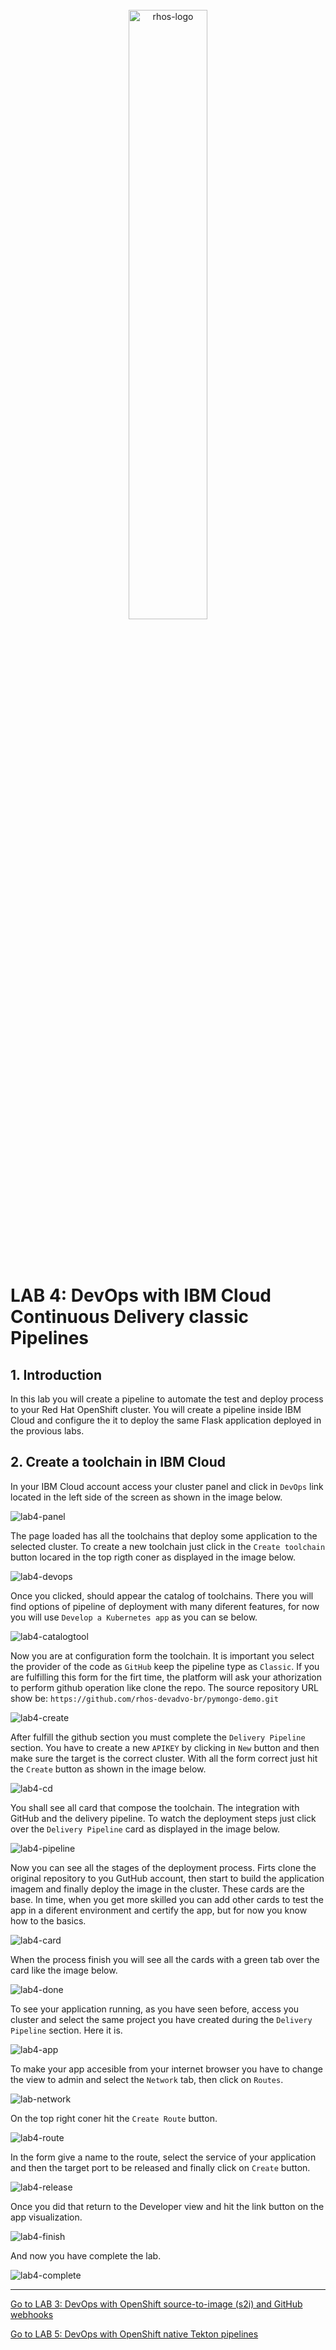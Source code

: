 <br>
<div align="center">
    <a href="../README.md">
        <img width="50%" src="../docs/imgs/rhos-logo.png" alt='rhos-logo'>
    </a>
</div>
<br>
<br>
<br>

# LAB 4: DevOps with IBM Cloud Continuous Delivery classic Pipelines

## 1. Introduction

In this lab you will create a pipeline to automate the test and deploy process to your Red Hat OpenShift cluster. You will create a pipeline inside IBM Cloud and configure the it to deploy the same Flask application deployed in the provious labs.

## 2. Create a toolchain in IBM Cloud

In your IBM Cloud account access your cluster panel and click in `DevOps` link located in the left side of the screen as shown in the image below.

![lab4-panel](../docs/imgs/lab4-clusterpanel.png)

The page loaded has all the toolchains that deploy some application to the selected cluster. To create a new toolchain just click in the `Create toolchain` button locared in the top rigth coner as displayed in the image below.

![lab4-devops](../docs/imgs/lab4-tool.png)

Once you clicked, should appear the catalog of toolchains. There you will find options of pipeline of deployment with many diferent features, for now you will use `Develop a Kubernetes app` as you can se below.

![lab4-catalogtool](../docs/imgs/lab4-catalogtool.png)

Now you are at configuration form the toolchain. It is important you select the provider of the code as `GitHub` keep the pipeline type as `Classic`. If you are fulfilling this form for the firt time, the platform will ask your athorization to perform github operation like clone the repo. The source repository URL show be: `https://github.com/rhos-devadvo-br/pymongo-demo.git`

![lab4-create](../docs/imgs/lab4-create.png)

After fulfill the github section you must complete the `Delivery Pipeline` section. You have to create a new `APIKEY` by clicking in `New` button and then make sure the target is the correct cluster. With all the form correct just hit the `Create` button as shown in the image below.

![lab4-cd](../docs/imgs/lab4-cd.png)

You shall see all card that compose the toolchain. The integration with GitHub and the delivery pipeline. To watch the deployment steps just click over the `Delivery Pipeline` card as displayed in the image below.

![lab4-pipeline](../docs/imgs/lab4-pipeline.png)

Now you can see all the stages of the deployment process. Firts clone the original repository to you GutHub account, then start to build the application imagem and finally deploy the image in the cluster. These cards are the base. In time, when you get more skilled you can add other cards to test the app in a diferent environment and certify the app, but for now you know how to the basics.

![lab4-card](../docs/imgs/lab4-card.png)

When the process finish you will see all the cards with a green tab over the card like the image below.

![lab4-done](../docs/imgs/lab4-done.png)

To see your application running, as you have seen before, access you cluster and select the same project you have created during the `Delivery Pipeline` section. Here it is.

![lab4-app](../docs/imgs/lab4-app.png)

To make your app accesible from your internet browser you have to change the view to admin and select the `Network` tab, then click on `Routes`.

![lab-network](../docs/imgs/lab4-network.png)

On the top right coner hit the `Create Route` button.

![lab4-route](../docs/imgs/lab4-route.png)

In the form give a name to the route, select the service of your application and then the target port to be released and finally click on `Create` button.

![lab4-release](../docs/imgs/lab4-release.png)

Once you did that return to the Developer view and hit the link button on the app visualization.

![lab4-finish](../docs/imgs/lab4-finish.png)

And now you have complete the lab.

![lab4-complete](../docs/imgs/lab4-complete.png)

<hr>

[Go to LAB 3: DevOps with OpenShift source-to-image (s2i) and GitHub webhooks](./lab-3.md)

[Go to LAB 5: DevOps with OpenShift native Tekton pipelines](./lab-5.md)
